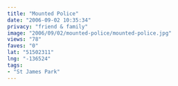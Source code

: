 ```yaml
---
title: "Mounted Police"
date: "2006-09-02 10:35:34"
privacy: "friend & family"
image: "2006/09/02/mounted-police/mounted-police.jpg"
views: "78"
faves: "0"
lat: "51502311"
lng: "-136524"
tags:
- "St James Park"
---
```


